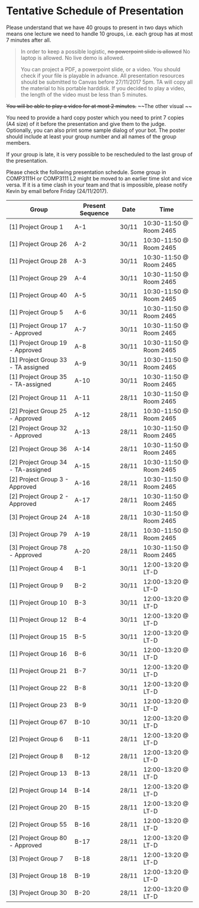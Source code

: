 # Tentative Schedule of Presentation

Please understand that we have 40 groups to present in two days which means one lecture we need to handle 10 groups, i.e. each group has at most 7 minutes after all.

> In order to keep a possible logistic, ~~no powerpoint slide is allowed~~ No laptop is allowed. No live demo is allowed. 
>
> You can project a PDF, a powerpoint slide, or a video. You should check if your file is playable in advance.
> All presentation resources should be submitted to Canvas before 27/11/2017 5pm. TA will copy all the material to his portable harddisk.
> If you decided to play a video, the length of the video must be less than 5 minutes.

~~You will be able to play a video for at most 2 minutes.~~ ~~The other visual ~~

You need to provide a hard copy poster which you need to print 7 copies (A4 size) of it before the presentation and give them to the judge. Optionally, you can also print some sample dialog of your bot. The poster should include at least your group number and all names of the group members.

If your group is late, it is very possible to be rescheduled to the last group of the presentation. 

Please check the following presentation schedule. Some group in COMP3111H or COMP3111 L2 might be moved to an earlier time slot and vice versa. If it is a time clash in your team and that is impossible, please notify Kevin by email before Friday (24/11/2017).



Group | Present Sequence | Date | Time
--- | --- | --- | ---
[1] Project Group 1 | A-1 | 30/11 | 10:30-11:50 @ Room 2465
[1] Project Group 26 | A-2 | 30/11 | 10:30-11:50 @ Room 2465
[1] Project Group 28 | A-3 | 30/11 | 10:30-11:50 @ Room 2465
[1] Project Group 29 | A-4 | 30/11 | 10:30-11:50 @ Room 2465
[1] Project Group 40 | A-5 | 30/11 | 10:30-11:50 @ Room 2465
[1] Project Group 5 | A-6 | 30/11 | 10:30-11:50 @ Room 2465
[1] Project Group 17 - Approved | A-7 | 30/11 | 10:30-11:50 @ Room 2465
[1] Project Group 19 - Approved | A-8 | 30/11 | 10:30-11:50 @ Room 2465
[1] Project Group 33 - TA assigned | A-9 | 30/11 | 10:30-11:50 @ Room 2465
[1] Project Group 35 - TA-assigned | A-10 | 30/11 | 10:30-11:50 @ Room 2465
[2] Project Group 11 | A-11 | 28/11 | 10:30-11:50 @ Room 2465
[2] Project Group 25 - Approved | A-12 | 28/11 | 10:30-11:50 @ Room 2465
[2] Project Group 32 - Approved | A-13 | 28/11 | 10:30-11:50 @ Room 2465
[2] Project Group 36 | A-14 | 28/11 | 10:30-11:50 @ Room 2465
[2] Project Group 34 - TA-assigned | A-15 | 28/11 | 10:30-11:50 @ Room 2465
[2] Project Group 3 - Approved | A-16 | 28/11 | 10:30-11:50 @ Room 2465
[2] Project Group 2 - Approved | A-17 | 28/11 | 10:30-11:50 @ Room 2465
[3] Project Group 24 | A-18 | 28/11 | 10:30-11:50 @ Room 2465
[3] Project Group 79 | A-19 | 28/11 | 10:30-11:50 @ Room 2465
[3] Project Group 78 - Approved | A-20 | 28/11 | 10:30-11:50 @ Room 2465
[1] Project Group 4 | B-1 | 30/11 | 12:00-13:20 @ LT-D
[1] Project Group 9 | B-2 | 30/11 | 12:00-13:20 @ LT-D
[1] Project Group 10 | B-3 | 30/11 | 12:00-13:20 @ LT-D
[1] Project Group 12 | B-4 | 30/11 | 12:00-13:20 @ LT-D
[1] Project Group 15 | B-5 | 30/11 | 12:00-13:20 @ LT-D
[1] Project Group 16 | B-6 | 30/11 | 12:00-13:20 @ LT-D
[1] Project Group 21 | B-7 | 30/11 | 12:00-13:20 @ LT-D
[1] Project Group 22 | B-8 | 30/11 | 12:00-13:20 @ LT-D
[1] Project Group 23 | B-9 | 30/11 | 12:00-13:20 @ LT-D
[1] Project Group 67 | B-10 | 30/11 | 12:00-13:20 @ LT-D
[2] Project Group 6 | B-11 | 28/11 | 12:00-13:20 @ LT-D
[2] Project Group 8 | B-12 | 28/11 | 12:00-13:20 @ LT-D
[2] Project Group 13 | B-13 | 28/11 | 12:00-13:20 @ LT-D
[2] Project Group 14 | B-14 | 28/11 | 12:00-13:20 @ LT-D
[2] Project Group 20 | B-15 | 28/11 | 12:00-13:20 @ LT-D
[2] Project Group 55 | B-16 | 28/11 | 12:00-13:20 @ LT-D
[2] Project Group 80 - Approved | B-17 | 28/11 | 12:00-13:20 @ LT-D
[3] Project Group 7 | B-18 | 28/11 | 12:00-13:20 @ LT-D
[3] Project Group 18 | B-19 | 28/11 | 12:00-13:20 @ LT-D
[3] Project Group 30 | B-20 | 28/11 | 12:00-13:20 @ LT-D
